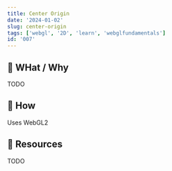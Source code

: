 ```yaml
---
title: Center Origin
date: '2024-01-02'
slug: center-origin
tags: ['webgl', '2D', 'learn', 'webglfundamentals']
id: '007'
---
```


## 🚧 WHat / Why

TODO

## 🚧 How

Uses WebGL2

## 🚧 Resources

TODO
